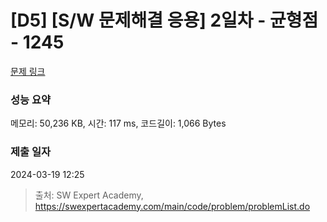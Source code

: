 # [D5] [S/W 문제해결 응용] 2일차 - 균형점 - 1245 

[문제 링크](https://swexpertacademy.com/main/code/problem/problemDetail.do?contestProbId=AV15MeBKAOgCFAYD) 

### 성능 요약

메모리: 50,236 KB, 시간: 117 ms, 코드길이: 1,066 Bytes

### 제출 일자

2024-03-19 12:25



> 출처: SW Expert Academy, https://swexpertacademy.com/main/code/problem/problemList.do